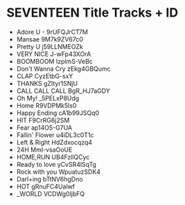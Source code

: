 # SEVENTEEN Title Tracks + ID
- Adore U -         9rUFQJrCT7M
- Mansae            9M7k9ZV67c0
- Pretty U          j59LLNMEOZk
- VERY NICE         J-wFp43XOrA
- BOOMBOOM          IzplmS-VeBc
- Don't Wanna Cry   zEkg4GBQumc
- CLAP              CyzEtbG-sxY
- THANKS            gZItyr1SNjU
- CALL CALL CALL    BgR_HJ7aGDY
- Oh My!            _5PELxP8Udg
- Home              R9VDPMk5ls0
- Happy Ending      cA1b99JSQq0
- HIT               F9CrRG6j2SM
- Fear              ap14O5-G7UA
- Fallin' Flower    u4iDL3c0T1c
- Left & Right      HdZdxocqzq4
- 24H               MmI-vsaOoUE
- HOME;RUN          UB4FzllQCyc
- Ready to love     yCvSR4lSqTg
- Rock with you     WpuatuzSDK4
- Darl+ing          bTtNV6hgDno
- HOT               gRnuFC4Ualwf
- _WORLD            VCDWg0ljbFQ
